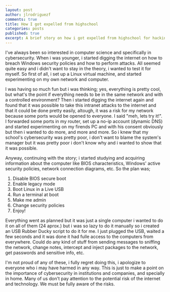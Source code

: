 ```yaml
---
layout: post
author: jlrodriguezf
comments: true
title: How I got expelled from highschool
categories: posts
published: true
excerpt: A brief story on how i got expelled from highschool for hacking computers.
---
```


I've always been so interested in computer science and specifically in cybersecurity. When i was younger, i started digging the internet on how to breach Windows security policies and how to perform attacks. All seemed quite easy and i didn't want to stay in the theory, i wanted to test it for myself. So first of all, i set up a Linux virtual machine, and started experimenting on my own network and computer.

I was having so much fun but i was thinking; yes, everything is pretty cool, but what's the point if everything needs to be in the same network and with a controlled environment? Then i started digging the internet again and found that it was possible to take this intranet attacks to the internet and that it could be done pretty easily, altough, it was a risk for my network because some ports would be opened to everyone. I said "meh, lets try it!". I forwarded some ports in my router, set up a no-ip account (dynamic DNS) and started experimenting on my firends PC and with his consent obviously but then i wanted to do more, and more and more. So i knew that my school's cybersecurity was pretty poor, i don't want to blame the system's manager but it was pretty poor i don't know why and i wanted to show that it was possible.

Anyway, continuing with the story; i started studying and acquiring information about the computer like BIOS characteristics, Windows' active security policies, network connection diagrams, etc. So the plan was;

1. Disable BIOS secure boot
2. Enable legacy mode
3. Boot Linux in a Live USB
4. Run a terminal at boot
5. Make me admin
6. Change security policies
7. Enjoy!

Everything went as planned but it was just a single computer i wanted to do it on all of them (24 aprox.) but i was so lazy to do it manually so i created an USB Rubber Ducky script to do it for me. I just plugged the USB, waited a few seconds and it was done it had fulle access to the computers from everywhere. Could do any kind of stuff from sending messages to sniffing the network, change notes, intercept and inject packages to the network, get passwords and sensitive info, etc.

I'm not proud of any of these, i fully regret doing this, i apologize to everyone who i may have harmed in any way. This is just to make a point on the importance of cybersecurity in institutions and companies, and specially in home. Many of us don't pay attention to the potential risk of the internet and technology. We must be fully aware of the risks.
